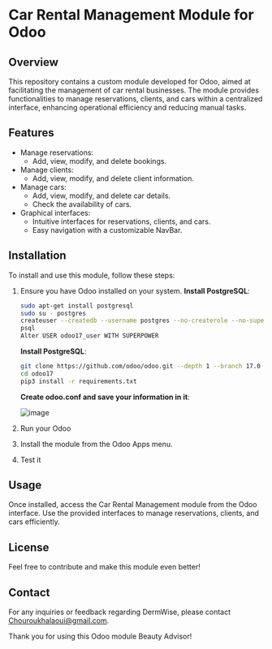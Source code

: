 # Car Rental Management Module for Odoo

## Overview


This repository contains a custom module developed for Odoo, aimed at facilitating the management of car rental businesses. The module provides functionalities to manage reservations, clients, and cars within a centralized interface, enhancing operational efficiency and reducing manual tasks.

## Features

- Manage reservations:
  - Add, view, modify, and delete bookings.
- Manage clients:
  - Add, view, modify, and delete client information.
- Manage cars:
  - Add, view, modify, and delete car details.
  - Check the availability of cars.
- Graphical interfaces:
  - Intuitive interfaces for reservations, clients, and cars.
  - Easy navigation with a customizable NavBar.

## Installation

To install and use this module, follow these steps:

1. Ensure you have Odoo installed on your system.
      **Install PostgreSQL**:
   ```bash
   sudo apt-get install postgresql
   sudo su - postgres
   createuser --createdb --username postgres --no-createrole --no-superuser --pwprompt odoo17_user
   psql
   Alter USER odoo17_user WITH SUPERPOWER
   ```
   **Install PostgreSQL**:
    ```bash
   git clone https://github.com/odoo/odoo.git --depth 1 --branch 17.0 --single-branch odoo17
   cd odoo17
   pip3 install -r requirements.txt
   ```
      **Create odoo.conf and save your information in it**:
   
   ![image](https://github.com/chouhlaoui/RentMangOdoo/assets/61617827/3768ca3d-b32e-41b5-bc86-fbe0dcc2b0ce)

3. Run your Odoo
4. Install the module from the Odoo Apps menu.
5. Test it


## Usage

Once installed, access the Car Rental Management module from the Odoo interface. Use the provided interfaces to manage reservations, clients, and cars efficiently. 

## License

Feel free to contribute and make this module even better!
## Contact
For any inquiries or feedback regarding DermWise, please contact Chouroukhalaoui@gmail.com.

Thank you for using this Odoo module Beauty Advisor!


